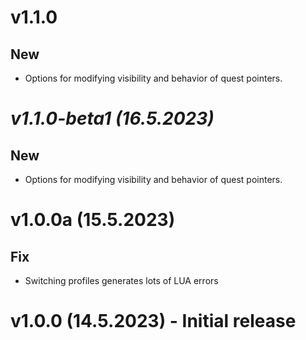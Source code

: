# v1.1.0

## New
- Options for modifying visibility and behavior of quest pointers.

# *v1.1.0-beta1 (16.5.2023)*

## New
- Options for modifying visibility and behavior of quest pointers.

# v1.0.0a (15.5.2023)

## Fix

- Switching profiles generates lots of LUA errors

# v1.0.0 (14.5.2023) - **Initial release**